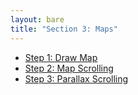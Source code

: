 ```yaml
---
layout: bare
title: "Section 3: Maps"
---
```

   * [Step 1: Draw Map](01_DrawMap.spin.html)
   * [Step 2: Map Scrolling](02_MapScrolling.spin.html)
   * [Step 3: Parallax Scrolling](03_ParallaxScrolling.spin.html)
